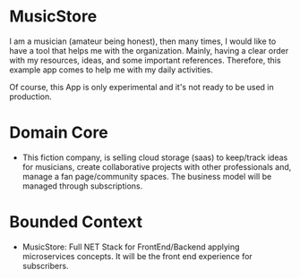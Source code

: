 # MusicStore
I am a musician (amateur being honest), then many times, I would like to have a tool that helps me with the organization. Mainly, having a clear order with my resources, ideas, and some important references. Therefore, this example app comes to help me with my daily activities.

Of course, this App is only experimental and it's not ready to be used in production. 

# Domain Core
- This fiction company, is selling cloud storage (saas) to keep/track ideas for musicians, create collaborative projects with other professionals and, manage a fan page/community spaces. The business model will be managed through subscriptions.

# Bounded Context
- MusicStore: Full NET Stack for FrontEnd/Backend applying microservices concepts. It will be the front end experience for subscribers.
